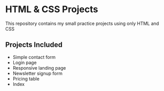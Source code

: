 # HTML & CSS Projects

This repository contains my small practice projects using only HTML and CSS

## Projects Included
- Simple contact form
- Login page
- Responsive landing page
- Newsletter signup form
- Pricing table
- Index
